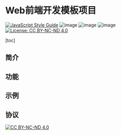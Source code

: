 # Web前端开发模板项目
[![JavaScript Style Guide](https://img.shields.io/badge/code_style-standard-green.svg)](https://standardjs.com)  ![image](https://img.shields.io/badge/node-%3E%3D%208.0.0-yellowgreen.svg) ![image](https://img.shields.io/badge/build-passing-brightgreen.svg) ![image](https://img.shields.io/badge/typescript-90%25-blue.svg) [![License: CC BY-NC-ND 4.0](https://img.shields.io/badge/License-CC%20BY--NC--ND%204.0-red.svg)](https://creativecommons.org/licenses/by-nc-nd/4.0/)

[toc]

## 简介

## 功能

## 示例

## 协议

[![CC BY-NC-ND 4.0](https://licensebuttons.net/l/by-nc-nd/3.0/88x31.png)](https://creativecommons.org/licenses/by-nc-nd/4.0/deed.zh)
